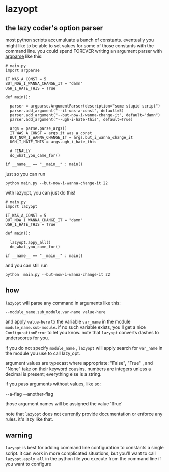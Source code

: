 # lazyopt

## the lazy coder's option parser

  most python scripts accumuluate a bunch of constants. eventually you might like to be able to set values for some of those constants with the command line. you could spend FOREVER writing an argument parser with [argparse](http://docs.python.org/2.7/library/argparse.html) like this:

    # main.py
    import argparse

    IT_WAS_A_CONST = 5
    BUT_NOW_I_WANNA_CHANGE_IT = "damn"
    UGH_I_HATE_THIS = True

    def main():

      parser = argparse.ArgumentParser(description="some stupid script")
      parser.add_argument("--it-was-a-const", default=5)
      parser.add_argument("--but-now-i-wanna-change-it", default="damn")
      parser.add_argument("--ugh-i-hate-this", default=True)

      args = parse.parse_args()
      IT_WAS_A_CONST = args.it_was_a_const
      BUT_NOW_I_WANNA_CHANGE_IT = args.but_i_wanna_change_it
      UGH_I_HATE_THIS = args.ugh_i_hate_this

      # FINALLY 
      do_what_you_came_for()
      
    if __name__ == "__main__" : main() 


just so you can run

    python main.py --but-now-i-wanna-change-it 22    


with lazyopt, you can just do this!

    # main.py
    import lazyopt

    IT_WAS_A_CONST = 5
    BUT_NOW_I_WANNA_CHANGE_IT = "damn"
    UGH_I_HATE_THIS = True

    def main():

      lazyopt.appy_all() 
      do_what_you_came_for()

    if __name__ == "__main__" : main()

and you can still run

    python  main.py --but-now-i-wanna-change-it 22



## how

`lazyopt` will parse any command in arguments like this:

    --module_name.sub_module.var-name value-here

and apply `value-here` to the variable `var_name` in the module `module_name.sub-module`. if no such variable exists, you'll get a nice `ConfigurationError` to let you know.  note that `lazyopt` converts dashes to underscores for you. 

if you do not specify `module_name` , `lazyopt` will apply search for `var_name` in the module you use to call lazy_opt. 

argument values are typecast where appropriate: "False", "True" , and "None" take on their keyword cousins. numbers are integers unless a decimal is present; everything else is a string.

if you pass arguments without values, like so:

  --a-flag  --another-flag

those argument names will be assigned the value 'True'

note that `lazyopt` does not currently provide documentation or enforce any rules. it's lazy like that.

## warning

`lazyopt` is best for adding command line configuration to constants a single script. it can work in more complicated situations, but you'll want to call `lazyopt.apply_all` in the python file you execute from the command line if you want to configure

